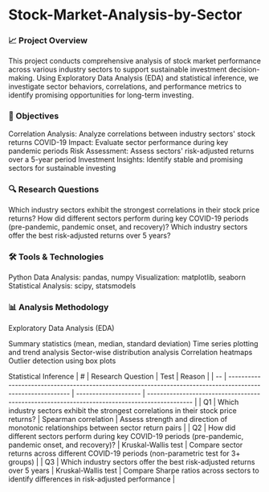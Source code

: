 # Stock-Market-Analysis-by-Sector

### 📈 Project Overview
This project conducts comprehensive analysis of stock market performance across various industry sectors to support sustainable investment decision-making. Using Exploratory Data Analysis (EDA) and statistical inference, we investigate sector behaviors, correlations, and performance metrics to identify promising opportunities for long-term investing.

### 🎯 Objectives
Correlation Analysis: Analyze correlations between industry sectors' stock returns
COVID-19 Impact: Evaluate sector performance during key pandemic periods
Risk Assessment: Assess sectors' risk-adjusted returns over a 5-year period
Investment Insights: Identify stable and promising sectors for sustainable investing

### 🔍 Research Questions

Which industry sectors exhibit the strongest correlations in their stock price returns?
How did different sectors perform during key COVID-19 periods (pre-pandemic, pandemic onset, and recovery)?
Which industry sectors offer the best risk-adjusted returns over 5 years?

### 🛠️ Tools & Technologies

Python 
Data Analysis: pandas, numpy
Visualization: matplotlib, seaborn
Statistical Analysis: scipy, statsmodels

### 📊 Analysis Methodology
Exploratory Data Analysis (EDA)

Summary statistics (mean, median, standard deviation)
Time series plotting and trend analysis
Sector-wise distribution analysis
Correlation heatmaps
Outlier detection using box plots

Statistical Inference
| #  | Research Question                                                                                           | Test                 | Reason                                                                                  |
| -- | ----------------------------------------------------------------------------------------------------------- | -------------------- | -------------------------------------------------------------------------------------------- |
| Q1 | Which industry sectors exhibit the strongest correlations in their stock price returns?                     | Spearman correlation | Assess strength and direction of monotonic relationships between sector return pairs         |
| Q2 | How did different sectors perform during key COVID-19 periods (pre-pandemic, pandemic onset, and recovery)? | Kruskal-Wallis test  | Compare sector returns across different COVID-19 periods (non-parametric test for 3+ groups) |
| Q3 | Which industry sectors offer the best risk-adjusted returns over 5 years                                    | Kruskal-Wallis test  | Compare Sharpe ratios across sectors to identify differences in risk-adjusted performance    |
